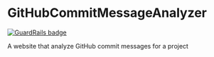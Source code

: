 # GitHubCommitMessageAnalyzer

[![GuardRails badge](https://badges.production.guardrails.io/Xwilarg/CommitMessageAnalyzer.svg)](https://www.guardrails.io)

A website that analyze GitHub commit messages for a project
